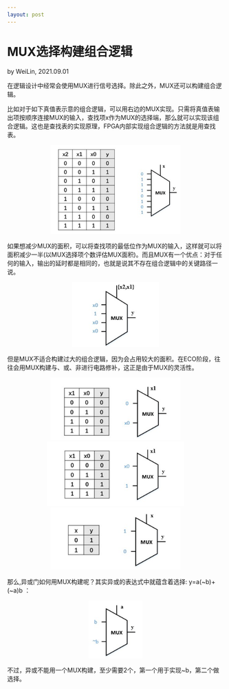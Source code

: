 ```yaml
---
layout: post
---
```


# MUX选择构建组合逻辑
by WeiLin, 2021.09.01

在逻辑设计中经常会使用MUX进行信号选择。除此之外，MUX还可以构建组合逻辑。

比如对于如下真值表示意的组合逻辑，可以用右边的MUX实现。只需将真值表输出项按顺序连接MUX的输入，查找项x作为MUX的选择端，那么就可以实现该组合逻辑。这也是查找表的实现原理，FPGA内部实现组合逻辑的方法就是用查找表。

<center><img src="image/210901_MUX1.jpg" width="60%"></center>

如果想减少MUX的面积，可以将查找项的最低位作为MUX的输入，这样就可以将面积减少一半(以MUX选择项个数评估MUX面积)。而且MUX有一个优点：对于任何的输入，输出的延时都是相同的，也就是说其不存在组合逻辑中的关键路径一说。

<center><img src="image/210901_MUX2.jpg" width="40%"></center>

但是MUX不适合构建过大的组合逻辑，因为会占用较大的面积。在ECO阶段，往往会用MUX构建与、或、非进行电路修补，这正是由于MUX的灵活性。

<center><img src="image/210901_MUX3.jpg" width="60%"></center>

<center><img src="image/210901_MUX4.jpg" width="63%"></center>

<center><img src="image/210901_MUX5.jpg" width="60%"></center>

那么,异或门如何用MUX构建呢？其实异或的表达式中就蕴含着选择: y=a(~b)+(~a)b ：

<center><img src="image/210901_MUX6.jpg" width="25%"></center>

不过，异或不能用一个MUX构建，至少需要2个，第一个用于实现~b，第二个做选择。